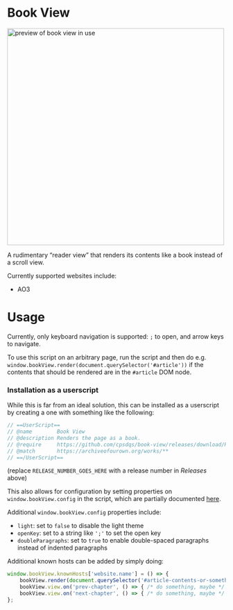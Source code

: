 # Book View
<img alt="preview of book view in use" src="https://user-images.githubusercontent.com/5412095/56378955-da1e6500-620e-11e9-895f-22b1614fea66.gif" width="500" />

A rudimentary “reader view” that renders its contents like a book instead of a scroll view.

Currently supported websites include:

- AO3

# Usage
Currently, only keyboard navigation is supported: `;` to open, and arrow keys to navigate.

To use this script on an arbitrary page, run the script and then do e.g. `window.bookView.render(document.querySelector('#article'))` if the contents that should be rendered are in the `#article` DOM node.

### Installation as a userscript
While this is far from an ideal solution, this can be installed as a userscript by creating a one with something like the following:
```js
// ==UserScript==
// @name        Book View
// @description Renders the page as a book.
// @require     https://github.com/cpsdqs/book-view/releases/download/RELEASE_NUMBER_GOES_HERE/main.js
// @match       https://archiveofourown.org/works/**
// ==/UserScript==
```
(replace `RELEASE_NUMBER_GOES_HERE` with a release number in *Releases* above)

This also allows for configuration by setting properties on `window.bookView.config` in the script, which are partially documented [here](https://cpsdqs.github.io/dashset/docs/context.html).

Additional `window.bookView.config` properties include:

- `light`: set to `false` to disable the light theme
- `openKey`: set to a string like `';'` to set the open key
- `doubleParagraphs`: set to `true` to enable double-spaced paragraphs instead of indented paragraphs

Additional known hosts can be added by simply doing:
```js
window.bookView.knownHosts['website.name'] = () => {
    bookView.render(document.querySelector('#article-contents-or-something'));
    bookView.view.on('prev-chapter', () => { /* do something, maybe */ });
    bookView.view.on('next-chapter', () => { /* do something, maybe */ });
};
```
